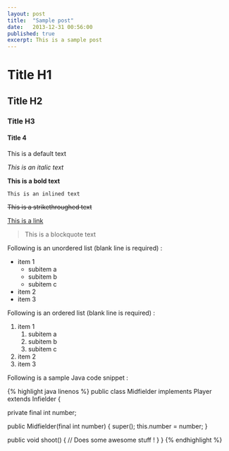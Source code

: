 ```yaml
---
layout: post
title:  "Sample post"
date:   2013-12-31 00:56:00
published: true
excerpt: This is a sample post
---
```


# Title H1

## Title H2

### Title H3

#### Title 4

This is a default text

*This is an italic text*

**This is a bold text**

`This is an inlined text`

~~This is a strikethroughed text~~

[This is a link](http://agilespirit.github.io)

> This is a blockquote text

<!-- This is a comment text (not visible in the rendered page) -->

Following is an unordered list (blank line is required) :

* item 1
	* subitem a
	* subitem b
	* subitem c
* item 2
* item 3

Following is an ordered list (blank line is required) :

1. item 1
	1. subitem a
	1. subitem b
	1. subitem c
1. item 2
1. item 3

Following is a sample Java code snippet :

{% highlight java linenos %}
public class Midfielder implements Player extends Infielder {

  private final int number;

  public Midfielder(final int number) {
    super();
    this.number = number;
  }

  public void shoot() {
    // Does some awesome stuff !
  }
}
{% endhighlight %}

